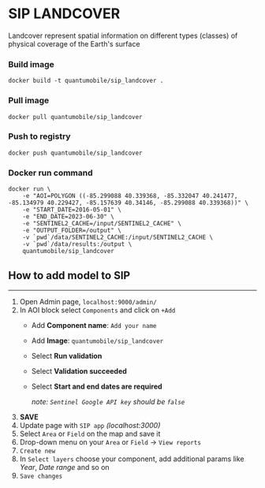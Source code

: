 # SIP LANDCOVER
Landcover represent spatial information on different types (classes) of physical coverage of the Earth's surface

### Build image

`docker build -t quantumobile/sip_landcover .`

### Pull image

`docker pull quantumobile/sip_landcover`

### Push to registry

`docker push quantumobile/sip_landcover`

### Docker run command

```
docker run \
    -e "AOI=POLYGON ((-85.299088 40.339368, -85.332047 40.241477, -85.134979 40.229427, -85.157639 40.34146, -85.299088 40.339368))" \
    -e "START_DATE=2016-05-01" \
    -e "END_DATE=2023-06-30" \
    -e "SENTINEL2_CACHE=/input/SENTINEL2_CACHE" \
    -e "OUTPUT_FOLDER=/output" \
    -v `pwd`/data/SENTINEL2_CACHE:/input/SENTINEL2_CACHE \
    -v `pwd`/data/results:/output \
    quantumobile/sip_landcover
```
## How to add model to SIP
____

1. Open Admin page, `localhost:9000/admin/`
2. In AOI block select `Components` and click on `+Add`
    * Add <b>Component name</b>: `Add your name`
    * Add <b>Image</b>: `quantumobile/sip_landcover`
    * Select <b>Run validation</b>
    * Select <b>Validation succeeded</b>
    * Select <b>Start and end dates are required</b>
    
        <i>note: `Sentinel Google API key` should be `false`</i>
3. <b>SAVE</b>
4. Update page with `SIP app` <i>(localhost:3000)</i>
5. Select `Area` or `Field` on the map and save it
6. Drop-down menu on your `Area` or `Field` -> `View reports`
7. `Create new`
8. In `Select layers` choose your component, add additional params like <i>Year</i>, <i>Date range</i> and so on
9. `Save changes`


